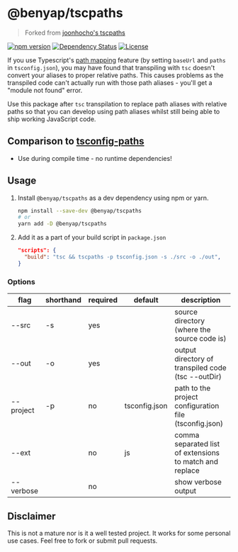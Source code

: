 # @benyap/tscpaths

> Forked from [joonhocho's tscpaths](https://github.com/joonhocho/tscpaths)

[![npm version](https://badge.fury.io/js/%40benyap%2Ftscpaths.svg)](https://badge.fury.io/js/%40benyap%2Ftscpaths)
[![Dependency Status](https://david-dm.org/benyap/tscpaths.svg)](https://david-dm.org/benyap/tscpaths)
[![License](https://img.shields.io/:license-mit-blue.svg)](LICENSE)

If you use Typescript's
[path mapping](https://www.typescriptlang.org/docs/handbook/module-resolution.html#path-mapping)
feature (by setting `baseUrl` and `paths` in `tsconfig.json`), you may have
found that transpiling with `tsc` doesn't convert your aliases to proper
relative paths. This causes problems as the transpiled code can't actually run
with those path aliases - you'll get a "module not found" error.

Use this package after `tsc` transpilation to replace path aliases with relative
paths so that you can develop using path aliases whilst still being able to ship
working JavaScript code.

## Comparison to [tsconfig-paths](https://github.com/dividab/tsconfig-paths)

- Use during compile time - no runtime dependencies!

## Usage

1. Install `@benyap/tscpaths` as a dev dependency using npm or yarn.

   ```sh
   npm install --save-dev @benyap/tscpaths
   # or
   yarn add -D @benyap/tscpaths
   ```

2. Add it as a part of your build script in `package.json`

   ```json
   "scripts": {
     "build": "tsc && tscpaths -p tsconfig.json -s ./src -o ./out",
   }
   ```

### Options

| flag      | shorthand | required | default       | description                                             |
| --------- | --------- | -------- | ------------- | ------------------------------------------------------- |
| --src     | -s        | yes      |               | source directory (where the source code is)             |
| --out     | -o        | yes      |               | output directory of transpiled code (tsc --outDir)      |
| --project | -p        | no       | tsconfig.json | path to the project configuration file (tsconfig.json)  |
| --ext     |           | no       | js            | comma separated list of extensions to match and replace |
| --verbose |           | no       |               | show verbose output                                     |

## Disclaimer

This is not a mature nor is it a well tested project. It works for some personal
use cases. Feel free to fork or submit pull requests.
